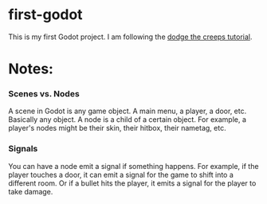 # first-godot

This is my first Godot project. I am following the [dodge the creeps tutorial](https://docs.godotengine.org/en/stable/getting_started/first_2d_game).

# Notes:
### Scenes vs. Nodes
A scene in Godot is any game object. A main menu, a player, a door, etc. Basically any object. A node is a child of a certain object. For example, a player's nodes might be their skin, their hitbox, their nametag, etc. 
### Signals
You can have a node emit a signal if something happens. For example, if the player touches a door, it can emit a signal for the game to shift into a different room. Or if a bullet hits the player, it emits a signal for the player to take damage. 
